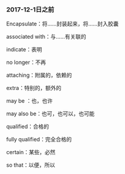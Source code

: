 ### 2017-12-1日之前
Encapsulate：将……封装起来，将……封入胶囊

associated with：与……有关联的

indicate：表明

no longer：不再

attaching：附属的，依赖的

extra：特别的，额外的

may be ：也，也许

may also be：也可，也可以，也可能

qualified：合格的

fully qualified：完全合格的

certain：某些，必然

so that：以便，所以
